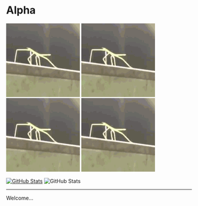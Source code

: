 # Alpha

![stickBugged](https://github.com/Chris-P-Bacn/Chris-P-Bacn/blob/main/stickBugged.gif)
![stickBugged](https://github.com/Chris-P-Bacn/Chris-P-Bacn/blob/main/stickBugged.gif)
![stickBugged](https://github.com/Chris-P-Bacn/Chris-P-Bacn/blob/main/stickBugged.gif)
![stickBugged](https://github.com/Chris-P-Bacn/Chris-P-Bacn/blob/main/stickBugged.gif)  <br />

[![GitHub Stats](https://github-readme-stats.vercel.app/api?username=nlpha)](https://github.com/nlpha/github-readme-stats)
![GitHub Stats](https://github-readme-stats.vercel.app/api?username=nlpha&count_private=true)

-----

Welcome...
